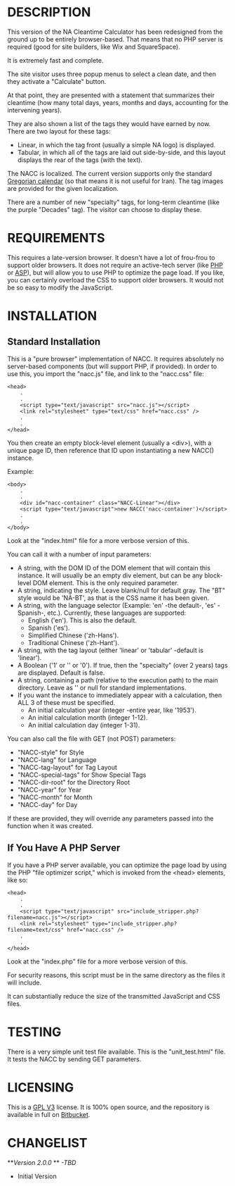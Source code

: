 DESCRIPTION
===========
This version of the NA Cleantime Calculator has been redesigned from the ground up to be entirely browser-based.
That means that no PHP server is required (good for site builders, like Wix and SquareSpace).

It is extremely fast and complete.

The site visitor uses three popup menus to select a clean date, and then they activate a "Calculate" button.

At that point, they are presented with a statement that summarizes their cleantime (how many total days, years, months and days, accounting for the intervening years).

They are also shown a list of the tags they would have earned by now. There are two layout for these tags:

- Linear, in which the tag front (usually a simple NA logo) is displayed.
- Tabular, in which all of the tags are laid out side-by-side, and this layout displays the rear of the tags (with the text).

The NACC is localized. The current version supports only the standard [Gregorian calendar](https://en.wikipedia.org/wiki/Gregorian_calendar) (so that means it is not useful for Iran).
The tag images are provided for the given localization.

There are a number of new "specialty" tags, for long-term cleantime (like the purple "Decades" tag). The visitor can choose to display these.

REQUIREMENTS
============
This requires a late-version browser. It doesn't have a lot of frou-frou to support older browsers.
It does not require an active-tech server (like [PHP](http://php.net) or [ASP](http://asp.net)), but will allow you to use PHP to optimize the page load.
If you like, you can certainly overload the CSS to support older browsers. It would not be so easy to modify the JavaScript.

INSTALLATION
============
Standard Installation
---------------------
This is a "pure browser" implementation of NACC. It requires absolutely no server-based components (but will support PHP, if provided).
In order to use this, you import the "nacc.js" file, and link to the "nacc.css" file:

    <head>
        .
        .
        <script type="text/javascript" src="nacc.js"></script>
        <link rel="stylesheet" type="text/css" href="nacc.css" />
        .
        .
    </head>

You then create an empty block-level element (usually a &lt;div&gt;), with a unique page ID, then reference that ID upon instantiating a new NACC() instance.

Example:

    <body>
        .
        .
        <div id="nacc-container" class="NACC-Linear"></div>
        <script type="text/javascript">new NACC('nacc-container')</script>
        .
        .
    </body>

Look at the "index.html" file for a more verbose version of this.

You can call it with a number of input parameters:

- A string, with the DOM ID of the DOM element that will contain this instance. It will usually be an empty div element, but can be any block-level DOM element. This is the only required parameter.
- A string, indicating the style. Leave blank/null for default gray. The "BT" style would be 'NA-BT', as that is the CSS name it has been given.                                 
- A string, with the language selector (Example: 'en' -the default-, 'es' -Spanish-, etc.). Currently, these languages are supported:
    - English ('en'). This is also the default.
    - Spanish ('es').
    - Simplified Chinese ('zh-Hans').
    - Traditional Chinese ('zh-Hant').      
- A string, with the tag layout (either 'linear' or 'tabular' -default is 'linear').     
- A Boolean ('1' or '' or '0'). If true, then the "specialty" (over 2 years) tags are displayed. Default is false.     
- A string, containing a path (relative to the execution path) to the main directory. Leave as '' or null for standard implementations.                             
- If you want the instance to immediately appear with a calculation, then ALL 3 of these must be specified.
    - An initial calculation year (integer -entire year, like '1953').
    - An initial calculation month (integer 1-12).
    - An initial calculation day (integer 1-31).
        
You can also call the file with GET (not POST) parameters:

- "NACC-style" for Style
- "NACC-lang" for Language
- "NACC-tag-layout" for Tag Layout
- "NACC-special-tags" for Show Special Tags
- "NACC-dir-root" for the Directory Root
- "NACC-year" for Year
- "NACC-month" for Month
- "NACC-day" for Day

If these are provided, they will override any parameters passed into the function when it was created.

If You Have A PHP Server
------------------------
If you have a PHP server available, you can optimize the page load by using the PHP "file optimizer script," which is invoked from the &lt;head&gt; elements, like so:

    <head>
        .
        .
        <script type="text/javascript" src="include_stripper.php?filename=nacc.js"></script>
        <link rel="stylesheet" type="include_stripper.php?filename=text/css" href="nacc.css" />
        .
        .
    </head>

Look at the "index.php" file for a more verbose version of this.
    
For security reasons, this script must be in the same directory as the files it will include.

It can substantially reduce the size of the transmitted JavaScript and CSS files.

TESTING
=======

There is a very simple unit test file available. This is the "unit_test.html" file.
It tests the NACC by sending GET parameters.

LICENSING
=========
This is a [GPL V3](http://www.gnu.org/licenses/licenses.html#GPL) license. It is 100% open source, and the repository is available in full on [Bitbucket](https://bitbucket.org/bmlt/nacc2).

CHANGELIST
==========
***Version 2.0.0* ** *-TBD*

- Initial Version